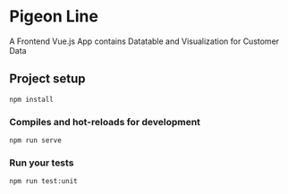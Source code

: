 # Pigeon Line

A Frontend Vue.js App contains Datatable and Visualization for Customer Data
## Project setup
```
npm install
```

### Compiles and hot-reloads for development
```
npm run serve
```

### Run your tests
```
npm run test:unit
```
